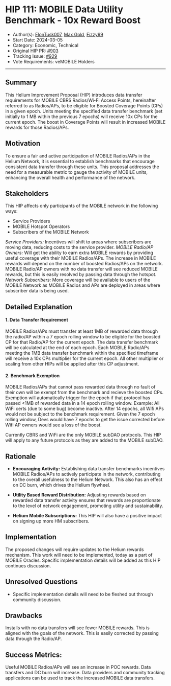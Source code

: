 # HIP 111: MOBILE Data Utility Benchmark - 10x Reward Boost
 
- Author(s): [ElonTusk007](https://github.com/capjbadger007), [Max Gold](https://github.com/maxgold91), [Fizzy99](https://github.com/mrfizzy99)
- Start Date: 2024-03-05
- Category: Economic, Technical
- Original HIP PR: [#903](https://github.com/helium/HIP/pull/903)
- Tracking Issue: [#929](https://github.com/helium/HIP/issues/929)
- Vote Requirements: veMOBILE Holders

---
 
## Summary

This Helium Improvement Proposal (HIP) introduces data transfer requirements for MOBILE CBRS Radios/Wi-Fi Access Points, hereinafter referred to as Radios/APs, to be eligible for Boosted Coverage Points (CPs) in a given epoch. Units meeting the specified data transfer benchmark (set initially to 1 MB within the previous 7 epochs) will receive 10x CPs for the current epoch. The boost in Coverage Points will result in increased MOBILE rewards for those Radios/APs. 

## Motivation
 
To ensure a fair and active participation of MOBILE Radios/APs in the Helium Network, it is essential to establish benchmarks that encourage consistent data transfer through these units. This proposal addresses the need for a measurable metric to gauge the activity of MOBILE units, enhancing the overall health and performance of the network.

## Stakeholders

This HIP affects only participants of the MOBILE network in the following ways:

- Service Providers
- MOBILE Hotspot Operators
- Subscribers of the MOBILE Network

*Service Providers:* Incentives will shift to areas where subscribers are moving data, reducing costs to the service provider.
*MOBILE Radio/AP Owners:* Will get the ability to earn extra MOBILE rewards by providing useful coverage with their MOBILE Radios/APs. The increase in MOBILE rewards will depend on the number of boosted Radios/APs on the network.
MOBILE Radio/AP owners with no data transfer will see reduced MOBILE rewards, but this is easily resolved by passing data through the hotspot.
*Network Subscribers:* More coverage will be available to users of the MOBILE Network as MOBILE Radios and APs are deployed in areas where subscriber data is being used.
 
## Detailed Explanation
 
#### 1. Data Transfer Requirement
 
MOBILE Radios/APs must transfer at least 1MB of rewarded data through the radio/AP within a 7 epoch rolling window to be eligible for the boosted CP for that Radio/AP for the current epoch. The data transfer benchmark will be calculated at the end of each epoch. Each MOBILE Radio/APs meeting the 1MB data transfer benchmark within the specified timeframe will receive a 10x CPs multiplier for the current epoch. All other multiplier or scaling from other HIPs will be applied after this CP adjustment. 
 
#### 2. Benchmark Exemption
 
MOBILE Radios/APs that cannot pass rewarded data through no fault of their own will be exempt from the benchmark and recieve the boosted CPs. Exemption will automatically trigger for the epoch if that protocol has passed <1MB of rewarded data in a 14 epoch rolling window.
Example: All WiFi certs (due to some bug) become inactive. After 14 epochs, all Wifi APs would not be subject to the benchmark requirement. Given the 7 epoch rolling window, Devs would have 7 epochs to get the issue corrected before Wifi AP owners would see a loss of the boost. 

Currently CBRS and WiFi are the only MOBILE subDAO protocols. This HIP will apply to any future protocols as they are added to the MOBILE subDAO.
 
## Rationale
 
- **Encouraging Activity:** Establishing data transfer benchmarks incentives MOBILE Radios/APs to actively participate in the network, contributing to the overall usefulness to the Helium Network. This also has an effect on DC burn, which drives the Helium flywheel.

- **Utility Based Reward Distribution:** Adjusting rewards based on rewarded data transfer activity ensures that rewards are proportionate to the level of network engagement, promoting utility and sustainability.

- **Helium Mobile Subscriptions:** This HIP will also have a positive impact on signing up more HM subscribers.

## Implementation
 
The proposed changes will require updates to the Helium rewards mechanism. This work will need to be implemented, today as a part of MOBILE Oracles. Specific implementation details will be added as this HIP continues discussion.
 
## Unresolved Questions

* Specific implementation details will need to be fleshed out through community discussion. 

## Drawbacks

Installs with no data transfers will see fewer MOBILE rewards. This is aligned with the goals of the network. This is easily corrected by passing data through the Radio/AP.

## Success Metrics:
 
Useful MOBILE Radios/APs will see an increase in POC rewards. Data transfers and DC burn will increase. Data providers and community tracking applications can be used to track the increased MOBILE data transfers.
